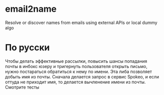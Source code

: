 # email2name
Resolve or discover names from emails using external APIs or local dummy algo

# По русски
Чтобы делать эффективные рассылки, повысить шансы попадания почты в инбокс юзеру и тригернуть пользователя открыть письмо, 
нужно постараться обратиться к нему по имени. Эта либа позволяет добыть имя из почты. Сначала делается запрос в сервис Spokeo,
и если оттуда не приходит имя, то делается вычленение имени из почты. Смотрите тесты
